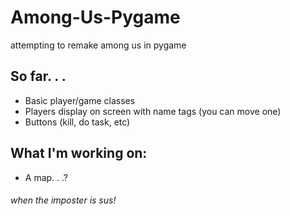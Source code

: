# Among-Us-Pygame
attempting to remake among us in pygame

## So far. . .
- Basic player/game classes
- Players display on screen with name tags (you can move one)
- Buttons (kill, do task, etc)

## What I'm working on:
- A map. . .?

###### when the imposter is sus!
